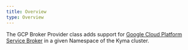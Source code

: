 ```yaml
---
title: Overview
type: Overview
---
```


The GCP Broker Provider class adds support for [Google Cloud Platform Service Broker](https://cloud.google.com/kubernetes-engine/docs/concepts/google-cloud-platform-service-broker)
in a given Namespace of the Kyma cluster.

